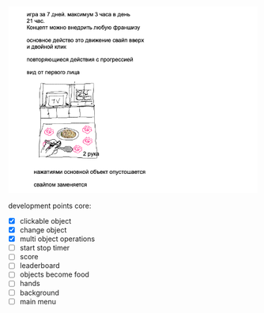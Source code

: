 ![project disc](./clicker-project.png)

development points core:

- [X] clickable object
- [X] change object
- [X] multi object operations
- [ ] start stop timer
- [ ] score
- [ ] leaderboard
- [ ] objects become food
- [ ] hands
- [ ] background
- [ ] main menu
